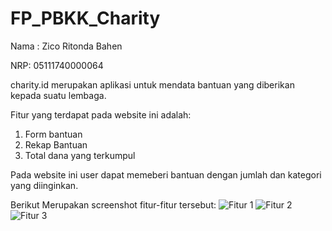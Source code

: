 # FP_PBKK_Charity

Nama : Zico Ritonda Bahen

NRP: 05111740000064

charity.id merupakan aplikasi untuk mendata bantuan yang diberikan kepada suatu lembaga.

Fitur yang terdapat pada website ini adalah:
1. Form bantuan
2. Rekap Bantuan
3. Total dana yang terkumpul

Pada website ini user dapat memeberi bantuan dengan jumlah dan kategori yang diinginkan.
 
Berikut Merupakan screenshot fitur-fitur tersebut:
![Fitur 1](https://github.com/Zicoritonda/sc/sc1.png)
![Fitur 2](https://github.com/Zicoritonda/sc/sc2.png)
![Fitur 3](https://github.com/Zicoritonda/sc/sc3.png)


